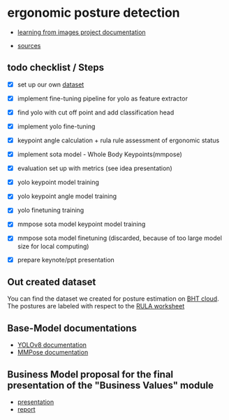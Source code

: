 # ergonomic posture detection

- [learning from images project documentation](https://github.com/7AtAri/ergonomic_pose_detect/tree/main/learning_from_images)

- [sources](learning_from_images/sources.md)


## todo checklist / Steps 

- [x] set up our own [dataset](https://drive.google.com/drive/folders/1Y0OnUDHBActc6P7XW9Hmb9VlPYdpXWmq?usp=sharing)

- [x] implement fine-tuning pipeline for yolo as feature extractor

- [x] find yolo with cut off point and add classification head
    
- [x] implement yolo fine-tuning

- [x] keypoint angle calculation + rula rule assessment of ergonomic status

- [x] implement sota model - Whole Body Keypoints(mmpose) 

- [x] evaluation set up with metrics (see idea presentation)

- [x] yolo keypoint model training

- [x] yolo keypoint angle model training

- [x] yolo finetuning training

- [x] mmpose sota model keypoint model training

- [x] mmpose sota model finetuning (discarded, because of too large model size for local computing)

- [x] prepare keynote/ppt presentation

## Out created dataset

You can find the dataset we created for posture estimation on [BHT cloud](https://cloud.bht-berlin.de/index.php/s/3HTdw2MXqFR5SJy).
The postures are labeled with respect to the [RULA worksheet](https://ergo-plus.com/wp-content/uploads/RULA.pdf)

## Base-Model documentations

- [YOLOv8 documentation](https://docs.ultralytics.com/tasks/pose/#models)
- [MMPose documentation](https://mmpose.readthedocs.io/en/latest/overview.html)

## Business Model proposal for the final presentation of the "Business Values" module

- [presentation](https://github.com/7AtAri/ergonomic_pose_detect/blob/main/business%20values/presentation/PoseFix.pdf)
- [report](https://github.com/7AtAri/ergonomic_pose_detect/blob/main/business%20values/report/main.pdf)
